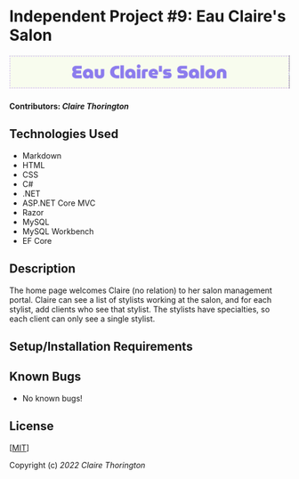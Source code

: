 # Independent Project #9: Eau Claire's Salon
![a picture of the Salon's header](HairSalon/wwwroot/img/header1.jpg)

#### Contributors: _**Claire Thorington**_

## Technologies Used

* Markdown
* HTML
* CSS
* C#
* .NET
* ASP.NET Core MVC
* Razor
* MySQL
* MySQL Workbench
* EF Core

## Description

The home page welcomes Claire (no relation) to her salon management portal. Claire can see a list of stylists working at the salon, and for each stylist, add clients who see that stylist. The stylists have specialties, so each client can only see a single stylist.

## Setup/Installation Requirements






## Known Bugs

* No known bugs!


## License

[<a href=LICENSE>MIT</a>]

Copyright (c) _2022_ _Claire Thorington_

